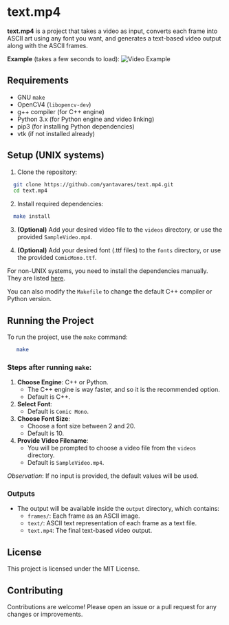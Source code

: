 # text.mp4

**text.mp4** is a project that takes a video as input, converts each frame into ASCII art using any font you want, and generates a text-based video output along with the ASCII frames.

**Example** (takes a few seconds to load):
![Video Example](public/sampletxt.gif)

## Requirements

- GNU `make`
- OpenCV4 (`libopencv-dev`)
- g++ compiler (for C++ engine)
- Python 3.x (for Python engine and video linking)
- pip3 (for installing Python dependencies)
- vtk (if not installed already)

## Setup (UNIX systems)

1. Clone the repository:

```bash
  git clone https://github.com/yantavares/text.mp4.git
  cd text.mp4
```

2. Install required dependencies:

```bash
  make install
```

3. **(Optional)** Add your desired video file to the `videos` directory, or use the provided `SampleVideo.mp4`.

4. **(Optional)** Add your desired font (.ttf files) to the `fonts` directory, or use the provided `ComicMono.ttf`.

For non-UNIX systems, you need to install the dependencies manually. They are listed [here](#requirements).

You can also modify the `Makefile` to change the default C++ compiler or Python version.

## **Running the Project**

To run the project, use the `make` command:

```bash
   make
```

### Steps after running `make`:

1. **Choose Engine**: C++ or Python.
   - The C++ engine is way faster, and so it is the recommended option.
   - Default is C++.
2. **Select Font**:
   - Default is `Comic Mono`.
3. **Choose Font Size**:
   - Choose a font size between 2 and 20.
   - Default is 10.
4. **Provide Video Filename**:
   - You will be prompted to choose a video file from the `videos` directory.
   - Default is `SampleVideo.mp4`.

_Observation_: If no input is provided, the default values will be used.

### Outputs

- The output will be available inside the `output` directory, which contains:
  - `frames/`: Each frame as an ASCII image.
  - `text/`: ASCII text representation of each frame as a text file.
  - `text.mp4`: The final text-based video output.

## License

This project is licensed under the MIT License.

## Contributing

Contributions are welcome! Please open an issue or a pull request for any changes or improvements.
